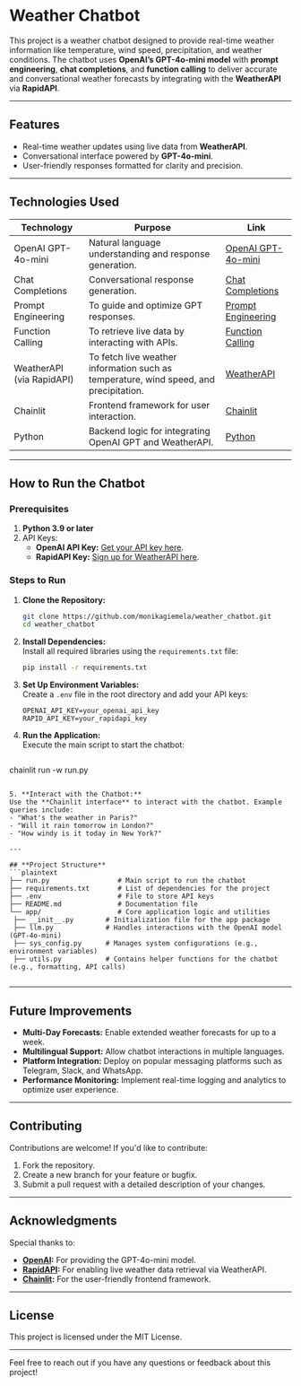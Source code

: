 # Weather Chatbot  

This project is a weather chatbot designed to provide real-time weather information like temperature, wind speed, precipitation, and weather conditions. The chatbot uses **OpenAI’s GPT-4o-mini model** with **prompt engineering**, **chat completions**, and **function calling** to deliver accurate and conversational weather forecasts by integrating with the **WeatherAPI** via **RapidAPI**.  

---

## **Features**  
- Real-time weather updates using live data from **WeatherAPI**.  
- Conversational interface powered by **GPT-4o-mini**.  
- User-friendly responses formatted for clarity and precision.  

---

## **Technologies Used**  

| **Technology**       | **Purpose**                                                                                               | **Link**                                                                                 |  
|-----------------------|-----------------------------------------------------------------------------------------------------------|-----------------------------------------------------------------------------------------|  
| OpenAI GPT-4o-mini    | Natural language understanding and response generation.                                                  | [OpenAI GPT-4o-mini](https://platform.openai.com/docs/models#gpt-4o-mini)               |  
| Chat Completions      | Conversational response generation.                                                                      | [Chat Completions](https://platform.openai.com/docs/api-reference/chat/create)          |  
| Prompt Engineering    | To guide and optimize GPT responses.                                                                     | [Prompt Engineering](https://platform.openai.com/docs/guides/prompt-engineering)        |  
| Function Calling      | To retrieve live data by interacting with APIs.                                                          | [Function Calling](https://platform.openai.com/docs/guides/function-calling)            |  
| WeatherAPI (via RapidAPI) | To fetch live weather information such as temperature, wind speed, and precipitation.                 | [WeatherAPI](https://rapidapi.com/weatherapi/api/weatherapi-com/)                       |  
| Chainlit              | Frontend framework for user interaction.                                                                 | [Chainlit](https://docs.chainlit.io/get-started/overview)                               |  
| Python                | Backend logic for integrating OpenAI GPT and WeatherAPI.                                                 | [Python](https://www.python.org/)                                                      |  

---

## **How to Run the Chatbot**  

### **Prerequisites**  
1. **Python 3.9 or later**  
2. API Keys:  
   - **OpenAI API Key:** [Get your API key here](https://platform.openai.com/signup/).  
   - **RapidAPI Key:** [Sign up for WeatherAPI here](https://rapidapi.com/weatherapi/api/weatherapi-com/).  

### **Steps to Run**  

1. **Clone the Repository:**  
   ```bash  
   git clone https://github.com/monikagiemela/weather_chatbot.git 
   cd weather_chatbot  
   ```  

2. **Install Dependencies:**  
   Install all required libraries using the `requirements.txt` file:  
   ```bash  
   pip install -r requirements.txt  
   ```  

3. **Set Up Environment Variables:**  
   Create a `.env` file in the root directory and add your API keys:  
   ```env  
   OPENAI_API_KEY=your_openai_api_key  
   RAPID_API_KEY=your_rapidapi_key  
   ```  

4. **Run the Application:**  
   Execute the main script to start the chatbot:  
   ```bash  
  chainlit run -w run.py  
   ```  

5. **Interact with the Chatbot:**  
   Use the **Chainlit interface** to interact with the chatbot. Example queries include:  
   - "What's the weather in Paris?"  
   - "Will it rain tomorrow in London?"  
   - "How windy is it today in New York?"  

---

## **Project Structure**  
```plaintext  
├── run.py                 # Main script to run the chatbot  
├── requirements.txt       # List of dependencies for the project  
├── .env                   # File to store API keys  
├── README.md              # Documentation file  
└── app/                   # Core application logic and utilities  
    ├── __init__.py        # Initialization file for the app package  
    ├── llm.py             # Handles interactions with the OpenAI model (GPT-4o-mini)  
    ├── sys_config.py      # Manages system configurations (e.g., environment variables)  
    ├── utils.py           # Contains helper functions for the chatbot (e.g., formatting, API calls)  


```  

---

## **Future Improvements**  
- **Multi-Day Forecasts:** Enable extended weather forecasts for up to a week.  
- **Multilingual Support:** Allow chatbot interactions in multiple languages.  
- **Platform Integration:** Deploy on popular messaging platforms such as Telegram, Slack, and WhatsApp.  
- **Performance Monitoring:** Implement real-time logging and analytics to optimize user experience.  

---

## **Contributing**  
Contributions are welcome! If you'd like to contribute:  
1. Fork the repository.  
2. Create a new branch for your feature or bugfix.  
3. Submit a pull request with a detailed description of your changes.  

---

## **Acknowledgments**  
Special thanks to:  
- **[OpenAI](https://openai.com):** For providing the GPT-4o-mini model.  
- **[RapidAPI](https://rapidapi.com):** For enabling live weather data retrieval via WeatherAPI.  
- **[Chainlit](https://docs.chainlit.io/):** For the user-friendly frontend framework.  

---

## **License**  
This project is licensed under the MIT License.  

---

Feel free to reach out if you have any questions or feedback about this project!  
